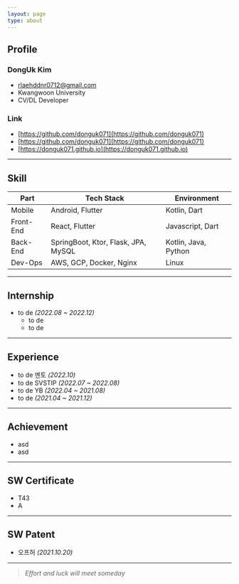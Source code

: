 ```yaml
---
layout: page
type: about
---
```


## Profile

### DongUk Kim
- rlaehddnr0712@gmail.com
- Kwangwoon University
- CV/DL Developer

### Link
- [https://github.com/donguk071](https://github.com/donguk071)
- [https://github.com/donguk071](https://github.com/donguk071)
- [https://donguk071.github.io](https://donguk071.github.io)

---

## Skill

Part | Tech Stack | Environment
---|---|---
Mobile | Android, Flutter | Kotlin, Dart
Front-End | React, Flutter | Javascript, Dart
Back-End | SpringBoot, Ktor, Flask, JPA, MySQL | Kotlin, Java, Python
Dev-Ops | AWS, GCP, Docker, Nginx | Linux

---

## Internship

- to de *(2022.08 ~ 2022.12)*
  - to de
  - to de
  
---

## Experience

- to de 멘토 *(2022.10)*
- to de SVSTIP *(2022.07 ~ 2022.08)*
- to de YB *(2022.04 ~ 2021.08)*
- to de *(2021.04 ~ 2021.12)*
  
---

## Achievement

- asd
- asd

---

## SW Certificate

- T43
- A

---

## SW Patent

- 오프허 *(2021.10.20)*

---

> *Effort and luck will meet someday*